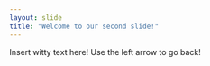 ```yaml
---
layout: slide
title: "Welcome to our second slide!"
---
```

Insert witty text here!
Use the left arrow to go back!
